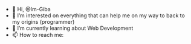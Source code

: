 - 👋 Hi, @Im-Giba
- 👀 I’m interested on everything that can help me on my way to back to my origins (programmer)
- 🌱 I’m currently learning about Web Development
- 📫 How to reach me: 

<!---
Im-Giba is a ✨ special ✨ repository because its `README.md` (this file) appears on your GitHub profile.
You can click the Preview link to take a look at your changes.
--->
